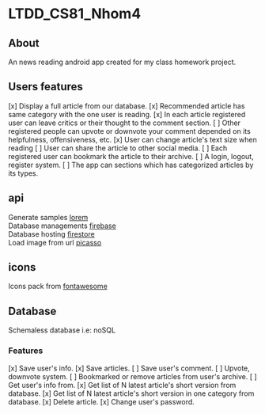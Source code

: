# LTDD_CS81_Nhom4

## About
An news reading android app created for my class homework project. <br>

## Users features
 [x] Display a full article from our database.
 [x] Recommended article has same category with the one user is reading.
 [x] In each article registered user can leave critics or their thought to the comment section.
 [ ] Other registered people can upvote or downvote your comment depended on its helpfulness, offensiveness, etc.
 [x] User can change article's text size when reading
 [ ] User can share the article to other social media.
 [ ] Each registered user can bookmark the article to their archive.
 [ ] A login, logout, register system.
 [ ]  The app can sections which has categorized articles by its types.

## api
Generate samples [lorem](https://github.com/mdeanda/lorem) <br>
Database managements [firebase](https://firebase.google.com/) <br>
Database hosting [firestore](https://firebase.google.com/docs/firestore) <br>
Load image from url [picasso](https://github.com/square/picasso) <br>

## icons
Icons pack from [fontawesome](https://fontawesome.com/) <br>  

## Database
Schemaless database i.e: noSQL
### Features
 [x] Save user's info.
 [x] Save articles.
 [ ] Save user's comment.
 [ ] Upvote, downvote system.
 [ ] Bookmarked or remove articles from user's archive.
 [ ] Get user's info from.
 [x] Get list of N latest article's short version from database.
 [x] Get list of N latest article's short version in one category from database.
 [x] Delete article.
 [x] Change user's password.
